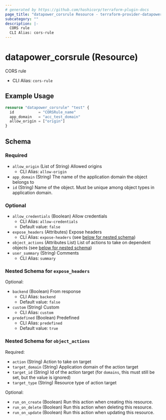 ```yaml
---
# generated by https://github.com/hashicorp/terraform-plugin-docs
page_title: "datapower_corsrule Resource - terraform-provider-datapower"
subcategory: ""
description: |-
  CORS rule
  CLI Alias: cors-rule
---
```


# datapower_corsrule (Resource)

CORS rule
  - CLI Alias: `cors-rule`

## Example Usage

```terraform
resource "datapower_corsrule" "test" {
  id           = "CORSRule_name"
  app_domain   = "acc_test_domain"
  allow_origin = ["origin"]
}
```

<!-- schema generated by tfplugindocs -->
## Schema

### Required

- `allow_origin` (List of String) Allowed origins
  - CLI Alias: `allow-origin`
- `app_domain` (String) The name of the application domain the object belongs to
- `id` (String) Name of the object. Must be unique among object types in application domain.

### Optional

- `allow_credentials` (Boolean) Allow credentials
  - CLI Alias: `allow-credentials`
  - Default value: `false`
- `expose_headers` (Attributes) Expose headers
  - CLI Alias: `expose-headers` (see [below for nested schema](#nestedatt--expose_headers))
- `object_actions` (Attributes List) List of actions to take on dependent objects (see [below for nested schema](#nestedatt--object_actions))
- `user_summary` (String) Comments
  - CLI Alias: `summary`

<a id="nestedatt--expose_headers"></a>
### Nested Schema for `expose_headers`

Optional:

- `backend` (Boolean) From response
  - CLI Alias: `backend`
  - Default value: `false`
- `custom` (String) Custom
  - CLI Alias: `custom`
- `predefined` (Boolean) Predefined
  - CLI Alias: `predefined`
  - Default value: `true`


<a id="nestedatt--object_actions"></a>
### Nested Schema for `object_actions`

Required:

- `action` (String) Action to take on target
- `target_domain` (String) Application domain of the action target
- `target_id` (String) Id of the action target (for `domains`, this must still be set, but the value is ignored)
- `target_type` (String) Resource type of action target

Optional:

- `run_on_create` (Boolean) Run this action when creating this resource.
- `run_on_delete` (Boolean) Run this action when deleting this resource.
- `run_on_update` (Boolean) Run this action when updating this resource.
